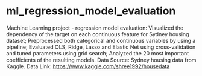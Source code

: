 # ml_regression_model_evaluation
Machine Learning project - regression model evaluation:
	Visualized the dependency of the target on each continuous feature for Sydney housing dataset; 
	Preprocessed both categorical and continuous variables by using a pipeline;
	Evaluated OLS, Ridge, Lasso and Elastic Net using cross-validation and tuned parameters using grid search;
	Analyzed the 20 most important coefficients of the resulting models.
 Data Source: Sydney housing data from Kaggle.
 Data Link: https://www.kaggle.com/shree1992/housedata
